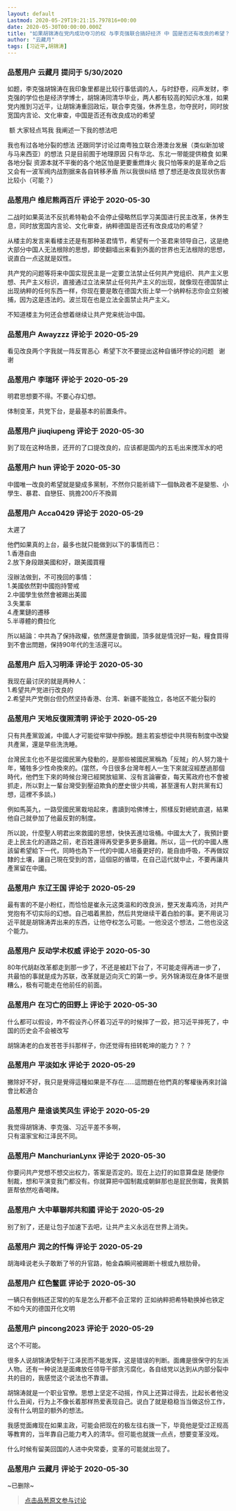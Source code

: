 ```yaml
---
layout: default
Lastmod: 2020-05-29T19:21:15.797816+00:00
date: 2020-05-30T00:00:00.000Z
title: "如果胡锦涛在党内成功夺习的权 与李克强联合搞好经济 中 国是否还有改良的希望？"
author: "云藏月"
tags: [习近平,胡锦涛]
---
```



### 品葱用户 **云藏月** 提问于 5/30/2020
    
如题，李克强胡锦涛在我印象里都是比较行事低调的人，与时舒卷，闷声发财，李克强的学位也是经济学博士，胡锦涛同清华毕业，两人都有较高的知识水准，如果党内推到习近平，让胡锦涛重回政坛，联合李克强，休养生息，勿夺民时，同时放宽国内言论、文化审查，中国是否还有改良成功的希望  
  
  
 额 大家轻点骂我 我阐述一下我的想法吧  
  
我也有过各地分裂的想法 还跟同学讨论过南粤独立联合港澳台发展（类似新加坡与马来西亚）的想法 只是目前囿于地理原因 只有华北、东北一带能提供粮食 如果各地分裂 资源本就不平衡的各个地区怕是更要重燃烽火 我只怕等来的是革命之后又会有一波军阀内战割据来各自转移矛盾 所以我很纠结 想了想还是改良现状伤害比较小（可能？）
    
                

### 品葱用户 **维尼熊两百斤** 评论于 2020-05-30
        
二战时如果英法不反抗希特勒会不会停止侵略然后学习美国进行民主改革，休养生息，同时放宽国内言论、文化审查，纳粹德国是否还有改良成功的希望？  
  
从楼主的发言来看楼主还是有那种圣君情节，希望有一个圣君来领导自己，这是绝大部分中国人无法根除的思想，即使翻墙出来看到外面的世界也无法根除的思想，说直白一点这就是奴性。  
  
共产党的问题等将来中国实现民主是一定要立法禁止任何共产党组织、共产主义思想、共产主义标识，直接通过立法来禁止任何共产主义的出现，就像现在德国禁止出现纳粹的任何东西一样，你现在要是敢在德国大街上举一个纳粹标志你会立刻被捕，因为这是违法的。波兰现在也是立法全面禁止共产主义。  
  
不知道楼主为何还会想着继续让共产党来统治中国。
        
                

### 品葱用户 **Awayzzz** 评论于 2020-05-29
        
看见改良两个字我就一阵反胃恶心  希望下次不要提出这种自循环悖论的问题   谢谢
        
                

### 品葱用户 **李瑞环** 评论于 2020-05-29
        
明君思想要不得。不要心存幻想。  
  
体制变革，共党下台，是最基本的前置条件。
        
                

### 品葱用户 **jiuqiupeng** 评论于 2020-05-30
        
到了现在这种场景，还开的了口提改良的，应该都是国内的五毛出来搅浑水的吧
        
                

### 品葱用户 **hun** 评论于 2020-05-30
        
中國唯一改良的希望就是變成多黨制，不然你只能祈禱下一個執政者不是變態、小學生、暴君、自戀狂、挑擔200斤不換肩
        
                

### 品葱用户 **Acca0429** 评论于 2020-05-29
        
太遲了  
  
他們如果真的上台，最多也就只能做到以下的事情而已：  
1.香港自由  
2.放下身段跟美國和好，跟美國買糧  
  
  
沒辦法做到，不可挽回的事情：  
1.美國依然對中國抱持警戒  
2.中國學生依然會被踢出美國  
3.失業率  
4.產業鏈的遷移  
5.半導體的費拉化  
  
所以結論：中共為了保持政權，依然還是會鎖國，頂多就是情況好一點，糧食買得到不會出問題，保持90年代的生活還可以。
        
                

### 品葱用户 **后入习明泽** 评论于 2020-05-30
        
我现在最讨厌的就是两种人：  
1.希望共产党进行改良的  
2.希望共产党倒台但仍然坚持香港、台湾、新疆不能独立，各地区不能分裂的
        
                

### 品葱用户 **天地反復照清明** 评论于 2020-05-29
        
只有共產黨毀滅，中國人才可能從牢獄中掙脫。題主若妄想從中共現有制度中改變共產黨，還是早些洗洗睡。  
  
台灣民主化也不是從國民黨內發動的，是那些被國民黨稱為「反賊」的人努力幾十年，犧牲多少性命換來的。(當然，今日很多台灣年輕人一生下來就沒經歷過那個時代，他們生下來的時候台灣已經開放組黨、沒有言論審查，每天罵政府也不會被抓走，所以對上一輩台灣受到壓迫欺負的歷史很少共鳴，甚至還有人對共黨有幻想，這裡不多談。)  
  
例如馬英九，一路受國民黨栽培起來，書讀到哈佛博士，照樣反對總統直選，結果他自己就參加了他最反對的制度。  
  
所以說，什麼聖人明君出來救國的思想，快快丟進垃圾桶。中國太大了，我預計要走上民主化的道路之前，老百姓還得再受更多更多磨難。所以，這一代的中國人應該留希望給下一代，同時也為下一代的中國人培養更好的，能自由呼吸，不再做奴隸的土壤，讓自己現在受到的苦，這個惡的循環，在自己這代就中止，不要再讓共產黨留在中國。
        
                

### 品葱用户 **东辽王国** 评论于 2020-05-29
        
最有害的不是小粉红，而恰恰是崔永元这类温和的改良派，整天发毒鸡汤，对共产党抱有不切实际的幻想。自己唱着黑脸，然后共党继续干着白脸的事。更不用说习近平就是胡锦涛弄出来的东西，让他夺权怎么可能。一他没这个想法，二他也没这个能力。
        
                

### 品葱用户 **反动学术权威** 评论于 2020-05-30
        
80年代胡赵改革都走到那一步了，不还是被赶下台了，不可能走得再进一步了，共最怕的事就是成为苏联，改革就是迈向灭亡的第一步。另外锦涛现在身体不是很糟么，极有可能走在他前任的前面。
        
                

### 品葱用户 **在习亡的田野上** 评论于 2020-05-30
        
什么都可以假设，咋不假设齐心怀着习近平的时候摔了一跤，把习近平摔死了，中国的历史会不会被改写  
  
胡锦涛老的白发苍苍手抖那样子，你还觉得有扭转乾坤的能力？？？
        
                

### 品葱用户 **平淡如水** 评论于 2020-05-29
        
撇除好不好，我只是覺得這種如果是不存在......這問題在他們真的奪權後再來討論會比較適合
        
                

### 品葱用户 **是谁谈笑风生** 评论于 2020-05-29
        
我觉得胡锦涛、李克强、习近平差不多啊，  
只有温家宝和江泽民不同。
        
                

### 品葱用户 **ManchurianLynx** 评论于 2020-05-30
        
你要问共产党想不想交出权力，答案是否定的。现在上边打的如意算盘是 随便你制裁，想和平演变我门都没有。你就算把中国制裁成朝鲜那也是屁民倒霉，我黄鹅匪帮依然吃香喝辣。
        
                

### 品葱用户 **大中華聯邦共和國** 评论于 2020-05-29
        
别了别了，还是让包子加速下去吧，让共产主义永远在世界上消失。
        
                

### 品葱用户 **润之的忏悔** 评论于 2020-05-29
        
胡海峰说老头子敢断了爷的升官路，帕金森瞬间被踢断十根或九根肋骨。
        
                

### 品葱用户 **红色鳖匪** 评论于 2020-05-30
        
一辆只有倒档还正常的的车是怎么开都不会正常的 正如纳粹把希特勒换掉也铁定不如今天的德国开化文明
        
                

### 品葱用户 **pincong2023** 评论于 2020-05-29
        
这个不可能。  
  
很多人说胡锦涛受制于江泽民而不能发挥，这是错误的判断。面瘫是很保守的左派人物。还有一种说法是面瘫放任领导干部贪污腐化，各自结党以达到从内部分裂中共的目的，我感觉这个说法也不靠谱。  
  
胡锦涛就是一个职业官僚。思想上坚定不动摇，作风上还算过得去，比起长者他没什么丑闻，行为上不像长着那样热爱表现自己。说白了就是稳稳当当做这份工作，没有什么明显的额外的想法。  
  
我感觉面瘫现在如果主政，可能会把现在的极左往右拨一下，毕竟他是受过正规高等教育的，当年靠自己能力考入的清华。但可能也就拨一点点，想要变革没戏。  
  
什么时候有留美回国的人进中央常委，变革的可能就出现了。
        
                

### 品葱用户 **云藏月** 评论于 2020-05-30
        
~已删除~
        
                





> [点击品葱原文参与讨论](https://pincong.rocks/question/26328)

